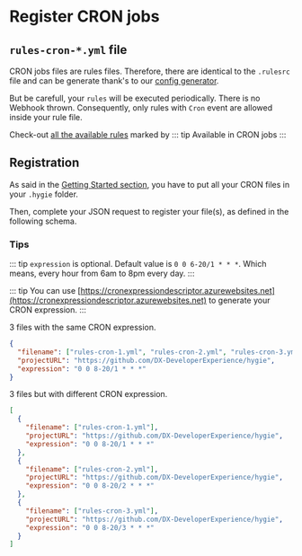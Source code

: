 # Register CRON jobs

## `rules-cron-*.yml` file

CRON jobs files are rules files. Therefore, there are identical to the `.rulesrc` file and can be generate thank's to our [config generator](configGenerator.md).

But be carefull, your `rules` will be executed periodically. There is no Webhook thrown.
Consequently, only rules with `Cron` event are allowed inside your rule file.

Check-out [all the available rules](../rules/existingRules.md) marked by
::: tip
Available in CRON jobs
:::

## Registration

As said in the [Getting Started section](gettingStarted.md), you have to put all your CRON files in your `.hygie` folder.

Then, complete your JSON request to register your file(s), as defined in the following schema.

<RegisterCron/>

### Tips

::: tip
`expression` is optional. Default value is `0 0 6-20/1 * * *`.
Which means, every hour from 6am to 8pm every day.
:::

::: tip
You can use [https://cronexpressiondescriptor.azurewebsites.net](https://cronexpressiondescriptor.azurewebsites.net) to generate your CRON expression.
:::

3 files with the same CRON expression.

```json
{
  "filename": ["rules-cron-1.yml", "rules-cron-2.yml", "rules-cron-3.yml"],
  "projectURL": "https://github.com/DX-DeveloperExperience/hygie",
  "expression": "0 0 8-20/1 * * *"
}
```

3 files but with different CRON expression.

```json
[
  {
    "filename": ["rules-cron-1.yml"],
    "projectURL": "https://github.com/DX-DeveloperExperience/hygie",
    "expression": "0 0 8-20/1 * * *"
  },
  {
    "filename": ["rules-cron-2.yml"],
    "projectURL": "https://github.com/DX-DeveloperExperience/hygie",
    "expression": "0 0 8-20/2 * * *"
  },
  {
    "filename": ["rules-cron-3.yml"],
    "projectURL": "https://github.com/DX-DeveloperExperience/hygie",
    "expression": "0 0 8-20/3 * * *"
  }
]
```
